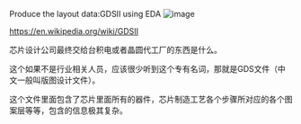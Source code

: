 
Produce the layout data:GDSII using EDA
![image](https://user-images.githubusercontent.com/15924287/190560222-9cc3f78e-24e6-4f28-80cb-f56d6e93e3fa.png)

https://en.wikipedia.org/wiki/GDSII

芯片设计公司最终交给台积电或者晶圆代工厂的东西是什么。

这个如果不是行业相关人员，应该很少听到这个专有名词，那就是GDS文件（中文一般叫版图设计文件）。

这个文件里面包含了芯片里面所有的器件，芯片制造工艺各个步骤所对应的各个图案层等等，包含的信息极其复杂。
